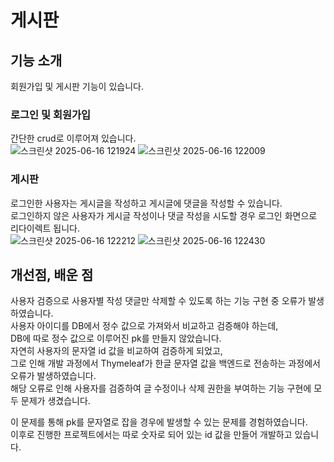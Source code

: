 # 게시판

## 기능 소개
회원가입 및 게시판 기능이 있습니다.

### 로그인 및 회원가입
간단한 crud로 이루어져 있습니다.   
![스크린샷 2025-06-16 121924](https://github.com/user-attachments/assets/d40d6d03-aef6-4244-949d-e05a859849bf)
![스크린샷 2025-06-16 122009](https://github.com/user-attachments/assets/1913e3b1-beaa-4ecc-9a2c-4a25e2d497f2)


### 게시판
로그인한 사용자는 게시글을 작성하고 게시글에 댓글을 작성할 수 있습니다.   
로그인하지 않은 사용자가 게시글 작성이나 댓글 작성을 시도할 경우 로그인 화면으로 리다이렉트 됩니다.   
![스크린샷 2025-06-16 122212](https://github.com/user-attachments/assets/73493910-2c2a-4c92-a11b-b8f1e89a213a)
![스크린샷 2025-06-16 122430](https://github.com/user-attachments/assets/b65afa4a-5e3b-410f-8691-73bb0ad55e12)


## 개선점, 배운 점
사용자 검증으로 사용자별 작성 댓글만 삭제할 수 있도록 하는 기능 구현 중 오류가 발생하였습니다.   
사용자 아이디를 DB에서 정수 값으로 가져와서 비교하고 검증해야 하는데,   
DB에 따로 정수 값으로 이루어진 pk를 만들지 않았습니다.   
자연히 사용자의 문자열 id 값을 비교하여 검증하게 되었고,   
그로 인해 개발 과정에서 Thymeleaf가 한글 문자열 값을 백엔드로 전송하는 과정에서 오류가 발생하였습니다.   
해당 오류로 인해 사용자를 검증하여 글 수정이나 삭제 권한을 부여하는 기능 구현에 모두 문제가 생겼습니다.

이 문제를 통해 pk를 문자열로 잡을 경우에 발생할 수 있는 문제를  경험하였습니다.   
이후로 진행한 프로젝트에서는 따로 숫자로 되어 있는 id 값을 만들어 개발하고 있습니다.
